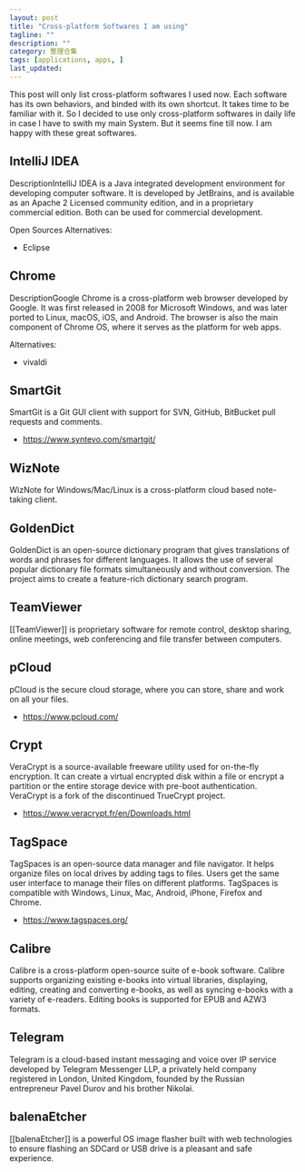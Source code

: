 ```yaml
---
layout: post
title: "Cross-platform Softwares I am using"
tagline: ""
description: ""
category: 整理合集
tags: [applications, apps, ]
last_updated:
---
```


This post will only list cross-platform softwares I used now. Each software has its own behaviors, and binded with its own shortcut. It takes time to be familiar with it. So I decided to use only cross-platform softwares in daily life in case I have to swith my main System. But it seems fine till now. I am happy with these great softwares.

## IntelliJ IDEA

DescriptionIntelliJ IDEA is a Java integrated development environment for developing computer software. It is developed by JetBrains, and is available as an Apache 2 Licensed community edition, and in a proprietary commercial edition. Both can be used for commercial development.

Open Sources Alternatives:

- Eclipse

## Chrome
DescriptionGoogle Chrome is a cross-platform web browser developed by Google. It was first released in 2008 for Microsoft Windows, and was later ported to Linux, macOS, iOS, and Android. The browser is also the main component of Chrome OS, where it serves as the platform for web apps.

Alternatives:

- vivaldi

## SmartGit

SmartGit is a Git GUI client with support for SVN, GitHub, BitBucket pull requests and comments.

- <https://www.syntevo.com/smartgit/>

## WizNote
WizNote for Windows/Mac/Linux is a cross-platform cloud based note-taking client.

## GoldenDict
GoldenDict is an open-source dictionary program that gives translations of words and phrases for different languages. It allows the use of several popular dictionary file formats simultaneously and without conversion. The project aims to create a feature-rich dictionary search program.

## TeamViewer
[[TeamViewer]] is proprietary software for remote control, desktop sharing, online meetings, web conferencing and file transfer between computers.

## pCloud

pCloud is the secure cloud storage, where you can store, share and work on all your files.

- <https://www.pcloud.com/>

## Crypt

VeraCrypt is a source-available freeware utility used for on-the-fly encryption. It can create a virtual encrypted disk within a file or encrypt a partition or the entire storage device with pre-boot authentication. VeraCrypt is a fork of the discontinued TrueCrypt project.

- <https://www.veracrypt.fr/en/Downloads.html>

## TagSpace

TagSpaces is an open-source data manager and file navigator. It helps organize files on local drives by adding tags to files. Users get the same user interface to manage their files on different platforms. TagSpaces is compatible with Windows, Linux, Mac, Android, iPhone, Firefox and Chrome.

- <https://www.tagspaces.org/>

## Calibre
Calibre is a cross-platform open-source suite of e-book software. Calibre supports organizing existing e-books into virtual libraries, displaying, editing, creating and converting e-books, as well as syncing e-books with a variety of e-readers. Editing books is supported for EPUB and AZW3 formats.

## Telegram
Telegram is a cloud-based instant messaging and voice over IP service developed by Telegram Messenger LLP, a privately held company registered in London, United Kingdom, founded by the Russian entrepreneur Pavel Durov and his brother Nikolai.

## balenaEtcher
[[balenaEtcher]] is a powerful OS image flasher built with web technologies to ensure flashing an SDCard or USB drive is a pleasant and safe experience.


